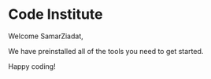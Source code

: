 # Code Institute

Welcome SamarZiadat,

We have preinstalled all of the tools you need to get started.

Happy coding!